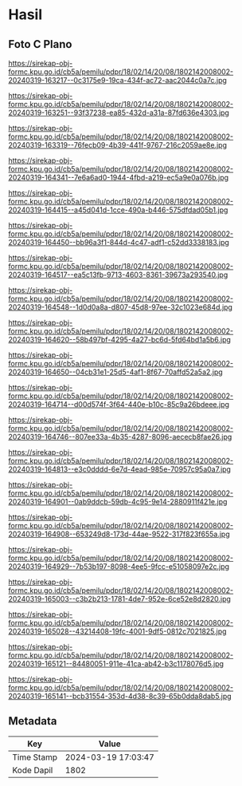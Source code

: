 # Hasil

## Foto C Plano

https://sirekap-obj-formc.kpu.go.id/cb5a/pemilu/pdpr/18/02/14/20/08/1802142008002-20240319-163217--0c3175e9-19ca-434f-ac72-aac2044c0a7c.jpg

https://sirekap-obj-formc.kpu.go.id/cb5a/pemilu/pdpr/18/02/14/20/08/1802142008002-20240319-163251--93f37238-ea85-432d-a31a-87fd636e4303.jpg

https://sirekap-obj-formc.kpu.go.id/cb5a/pemilu/pdpr/18/02/14/20/08/1802142008002-20240319-163319--76fecb09-4b39-441f-9767-216c2059ae8e.jpg

https://sirekap-obj-formc.kpu.go.id/cb5a/pemilu/pdpr/18/02/14/20/08/1802142008002-20240319-164341--7e6a6ad0-1944-4fbd-a219-ec5a9e0a076b.jpg

https://sirekap-obj-formc.kpu.go.id/cb5a/pemilu/pdpr/18/02/14/20/08/1802142008002-20240319-164415--a45d041d-1cce-490a-b446-575dfdad05b1.jpg

https://sirekap-obj-formc.kpu.go.id/cb5a/pemilu/pdpr/18/02/14/20/08/1802142008002-20240319-164450--bb96a3f1-844d-4c47-adf1-c52dd3338183.jpg

https://sirekap-obj-formc.kpu.go.id/cb5a/pemilu/pdpr/18/02/14/20/08/1802142008002-20240319-164517--ea5c13fb-9713-4603-8361-39673a293540.jpg

https://sirekap-obj-formc.kpu.go.id/cb5a/pemilu/pdpr/18/02/14/20/08/1802142008002-20240319-164548--1d0d0a8a-d807-45d8-97ee-32c1023e684d.jpg

https://sirekap-obj-formc.kpu.go.id/cb5a/pemilu/pdpr/18/02/14/20/08/1802142008002-20240319-164620--58b497bf-4295-4a27-bc6d-5fd64bd1a5b6.jpg

https://sirekap-obj-formc.kpu.go.id/cb5a/pemilu/pdpr/18/02/14/20/08/1802142008002-20240319-164650--04cb31e1-25d5-4af1-8f67-70affd52a5a2.jpg

https://sirekap-obj-formc.kpu.go.id/cb5a/pemilu/pdpr/18/02/14/20/08/1802142008002-20240319-164714--d00d574f-3f64-440e-b10c-85c9a26bdeee.jpg

https://sirekap-obj-formc.kpu.go.id/cb5a/pemilu/pdpr/18/02/14/20/08/1802142008002-20240319-164746--807ee33a-4b35-4287-8096-aececb8fae26.jpg

https://sirekap-obj-formc.kpu.go.id/cb5a/pemilu/pdpr/18/02/14/20/08/1802142008002-20240319-164813--e3c0dddd-6e7d-4ead-985e-70957c95a0a7.jpg

https://sirekap-obj-formc.kpu.go.id/cb5a/pemilu/pdpr/18/02/14/20/08/1802142008002-20240319-164901--0ab9ddcb-59db-4c95-9e14-2880911f421e.jpg

https://sirekap-obj-formc.kpu.go.id/cb5a/pemilu/pdpr/18/02/14/20/08/1802142008002-20240319-164908--653249d8-173d-44ae-9522-317f823f655a.jpg

https://sirekap-obj-formc.kpu.go.id/cb5a/pemilu/pdpr/18/02/14/20/08/1802142008002-20240319-164929--7b53b197-8098-4ee5-9fcc-e51058097e2c.jpg

https://sirekap-obj-formc.kpu.go.id/cb5a/pemilu/pdpr/18/02/14/20/08/1802142008002-20240319-165003--c3b2b213-1781-4de7-952e-6ce52e8d2820.jpg

https://sirekap-obj-formc.kpu.go.id/cb5a/pemilu/pdpr/18/02/14/20/08/1802142008002-20240319-165028--43214408-19fc-4001-9df5-0812c7021825.jpg

https://sirekap-obj-formc.kpu.go.id/cb5a/pemilu/pdpr/18/02/14/20/08/1802142008002-20240319-165121--84480051-911e-41ca-ab42-b3c1178076d5.jpg

https://sirekap-obj-formc.kpu.go.id/cb5a/pemilu/pdpr/18/02/14/20/08/1802142008002-20240319-165141--bcb31554-353d-4d38-8c39-65b0dda8dab5.jpg


## Metadata

| Key        | Value               |
| ---------- | ------------------- |
| Time Stamp | 2024-03-19 17:03:47 |
| Kode Dapil | 1802                |



